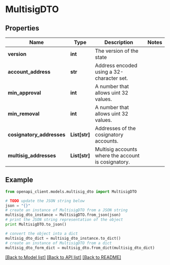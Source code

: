 # MultisigDTO


## Properties

Name | Type | Description | Notes
------------ | ------------- | ------------- | -------------
**version** | **int** | The version of the state | 
**account_address** | **str** | Address encoded using a 32-character set. | 
**min_approval** | **int** | A number that allows uint 32 values. | 
**min_removal** | **int** | A number that allows uint 32 values. | 
**cosignatory_addresses** | **List[str]** | Addresses of the cosignatory accounts. | 
**multisig_addresses** | **List[str]** | Multisig accounts where the account is cosignatory. | 

## Example

```python
from openapi_client.models.multisig_dto import MultisigDTO

# TODO update the JSON string below
json = "{}"
# create an instance of MultisigDTO from a JSON string
multisig_dto_instance = MultisigDTO.from_json(json)
# print the JSON string representation of the object
print MultisigDTO.to_json()

# convert the object into a dict
multisig_dto_dict = multisig_dto_instance.to_dict()
# create an instance of MultisigDTO from a dict
multisig_dto_form_dict = multisig_dto.from_dict(multisig_dto_dict)
```
[[Back to Model list]](../README.md#documentation-for-models) [[Back to API list]](../README.md#documentation-for-api-endpoints) [[Back to README]](../README.md)


